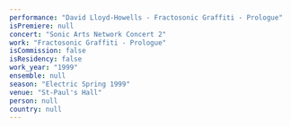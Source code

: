 ```yaml
---
performance: "David Lloyd-Howells - Fractosonic Graffiti - Prologue"
isPremiere: null
concert: "Sonic Arts Network Concert 2"
work: "Fractosonic Graffiti - Prologue"
isCommission: false
isResidency: false
work_year: "1999"
ensemble: null
season: "Electric Spring 1999"
venue: "St-Paul's Hall"
person: null
country: null
---
```


